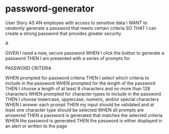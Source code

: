 # password-generator

User Story
AS AN employee with access to sensitive data
I WANT to randomly generate a password that meets certain criteria
SO THAT I can create a strong password that provides greater security

A

GIVEN I need a new, secure password
WHEN I click the button to generate a password
THEN I am presented with a series of prompts for 


PASSWORD CRITERIA

WHEN prompted for password criteria
THEN I select which criteria to include in the password
WHEN prompted for the length of the password
THEN I choose a length of at least 8 characters and no more than 128 characters
WHEN prompted for character types to include in the password
THEN I choose lowercase, uppercase, numeric, and/or special characters
WHEN I answer each prompt
THEN my input should be validated and at least one character type should be selected
WHEN all prompts are answered
THEN a password is generated that matches the selected criteria
WHEN the password is generated
THEN the password is either displayed in an alert or written to the page